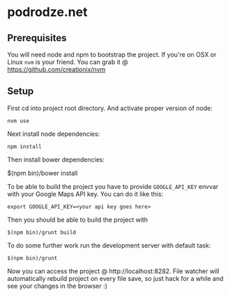 # podrodze.net

## Prerequisites

You will need node and npm to bootstrap the project. If you're on OSX or Linux
`nvm` is your friend. You can grab it @ https://github.com/creationix/nvm

## Setup

First cd into project root directory. And activate proper version of node:

    nvm use

Next install node dependencies:

    npm install

Then install bower dependencies:

   $(npm bin)/bower install

To be able to build the project you have to provide `GOOGLE_API_KEY` envvar
with your Google Maps API key. You can do it like this:

    export GOOGLE_API_KEY=<your api key goes here>

Then you should be able to build the project with

    $(npm bin)/grunt build

To do some further work run the development server with default task:

    $(npm bin)/grunt

Now you can access the project @ http://localhost:8282. File watcher will
automatically rebuild project on every file save, so just hack for a while
and see your changes in the browser :)
